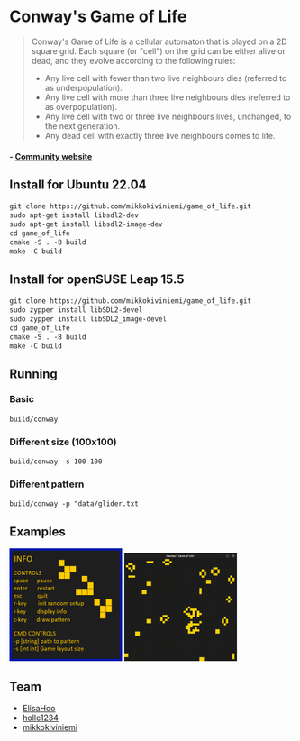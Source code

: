 # Conway's Game of Life
> Conway's Game of Life is a cellular automaton that is played on a 2D square grid. Each square (or "cell") on the grid can be either alive or dead, and they evolve according to the following rules:
>- Any live cell with fewer than two live neighbours dies (referred to as underpopulation).
>- Any live cell with more than three live neighbours dies (referred to as overpopulation).
>- Any live cell with two or three live neighbours lives, unchanged, to the next generation.
>- Any dead cell with exactly three live neighbours comes to life.
#### - [Community website](https://conwaylife.com/)
## Install for Ubuntu 22.04
```
git clone https://github.com/mikkokiviniemi/game_of_life.git
sudo apt-get install libsdl2-dev
sudo apt-get install libsdl2-image-dev
cd game_of_life
cmake -S . -B build
make -C build
```
## Install for openSUSE Leap 15.5
```
git clone https://github.com/mikkokiviniemi/game_of_life.git
sudo zypper install libSDL2-devel
sudo zypper install libSDL2_image-devel
cd game_of_life
cmake -S . -B build
make -C build
```
## Running
### Basic
```
build/conway
```
### Different size (100x100)
```
build/conway -s 100 100
```
### Different pattern
```
build/conway -p "data/glider.txt
```
## Examples
<img src="https://github.com/mikkokiviniemi/game_of_life/blob/3a021a3adf90eed96d6fa10294df80dbc3072659/resources/conway_info.bmp" width="200">
<img src="https://github.com/mikkokiviniemi/game_of_life/blob/552d14a20ae00a1d07a52209a19689f8e75d92eb/examples/example.gif" width="200">

## Team
- [ElisaHoo](https://github.com/ElisaHoo)
- [holle1234](https://github.com/holle1234)
- [mikkokiviniemi](https://github.com/mikkokiviniemi)
